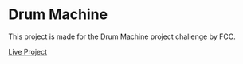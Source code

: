 # Drum Machine

This project is made for the Drum Machine project challenge by FCC.

[Live Project](https://kaustubh-26.github.io/drum-machine/)